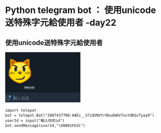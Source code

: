 # Python telegram bot ： 使用unicode送特殊字元給使用者 -day22

## 使用unicode送特殊字元給使用者

![plot](./img/22/1.jpg)
	
	import telepot
	bot = telepot.Bot("2087437708:AAEs__S7iQVNVtr9GudmKV7osYdDGsTyay0")
	userId = input("輸入你的id")
	bot.sendMessage(userId,"\U0001F63C")